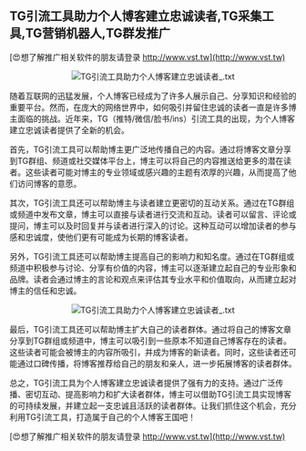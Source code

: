 ## **TG引流工具助力个人博客建立忠诚读者,TG采集工具,TG营销机器人,TG群发推广**

[😍想了解推广相关软件的朋友请登录 http://www.vst.tw](http://www.vst.tw)

 <center><img src="https://vst.tw/MP4/tuiguang/png/3.png" alt="TG引流工具助力个人博客建立忠诚读者_.txt"></center>

随着互联网的迅猛发展，个人博客已经成为了许多人展示自己、分享知识和经验的重要平台。然而，在庞大的网络世界中，如何吸引并留住忠诚的读者一直是许多博主面临的挑战。近年来，TG（推特/微信/脸书/ins）引流工具的出现，为个人博客建立忠诚读者提供了全新的机会。

首先，TG引流工具可以帮助博主更广泛地传播自己的内容。通过将博客文章分享到TG群组、频道或社交媒体平台上，博主可以将自己的内容推送给更多的潜在读者。这些读者可能对博主的专业领域或感兴趣的主题有浓厚的兴趣，从而提高了他们访问博客的意愿。

其次，TG引流工具还可以帮助博主与读者建立更密切的互动关系。通过在TG群组或频道中发布文章，博主可以直接与读者进行交流和互动。读者可以留言、评论或提问，博主可以及时回复并与读者进行深入的讨论。这种互动可以增加读者的参与感和忠诚度，使他们更有可能成为长期的博客读者。

另外，TG引流工具还可以帮助博主提高自己的影响力和知名度。通过在TG群组或频道中积极参与讨论、分享有价值的内容，博主可以逐渐建立起自己的专业形象和品牌。读者会通过博主的言论和观点来评估其专业水平和价值取向，从而建立起对博主的信任和忠诚。

 <center><img src="https://vst.tw/MP4/tuiguang/png/5.png" alt="TG引流工具助力个人博客建立忠诚读者_.txt"></center>

最后，TG引流工具还可以帮助博主扩大自己的读者群体。通过将自己的博客文章分享到TG群组或频道中，博主可以吸引到一些原本不知道自己博客存在的读者。这些读者可能会被博主的内容所吸引，并成为博客的新读者。同时，这些读者还可能通过口碑传播，将博客推荐给自己的朋友和亲人，进一步拓展博客的读者群体。

总之，TG引流工具为个人博客建立忠诚读者提供了强有力的支持。通过广泛传播、密切互动、提高影响力和扩大读者群体，博主可以借助TG引流工具实现博客的可持续发展，并建立起一支忠诚且活跃的读者群体。让我们抓住这个机会，充分利用TG引流工具，打造属于自己的个人博客王国吧！

[😍想了解推广相关软件的朋友请登录 http://www.vst.tw](http://www.vst.tw)



